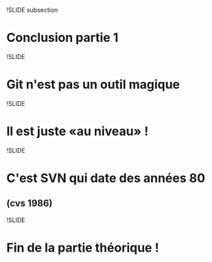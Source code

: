 !SLIDE subsection

# Conclusion partie 1

!SLIDE

# Git n&#39;est pas un outil magique

!SLIDE

# Il est juste «au niveau» !

!SLIDE

# C&#39;est SVN qui date des années 80
## (cvs 1986)

!SLIDE

# Fin de la partie théorique !
